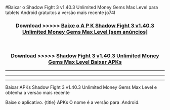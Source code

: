 #Baixar o Shadow Fight 3 v1.40.3 Unlimited Money Gems Max Level   para tablets Android gratuitos a versão mais recente jo74l


<div align="center">
<h3>Download >>>>> <a href="https://pt-web.web.app/?pt= Shadow Fight 3 v1.40.3 Unlimited Money Gems Max Level ">Baixe o A P K Shadow Fight 3 v1.40.3 Unlimited Money Gems Max Level  [sem anúncios]</a></h3><br>

<h3>Download >>>>> <a href="https://pt-web.web.app/?pt= Shadow Fight 3 v1.40.3 Unlimited Money Gems Max Level ">Shadow Fight 3 v1.40.3 Unlimited Money Gems Max Level  Baixar APKs</a></h3>
</div>

----------------------------------------------------------

----------------------------------------------------------

----------------------------------------------------------

Baixar APKs Shadow Fight 3 v1.40.3 Unlimited Money Gems Max Level  e obtenha a versão mais recente

Baixe o aplicativo. {title} APKs O nome é a versão para .Android.


